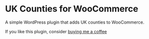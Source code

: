 # UK Counties for WooCommerce

A simple WordPress plugin that adds UK counties to WooCommerce.

If you like this plugin, consider [buying me a coffee](https://ko-fi.com/ppshdev)
